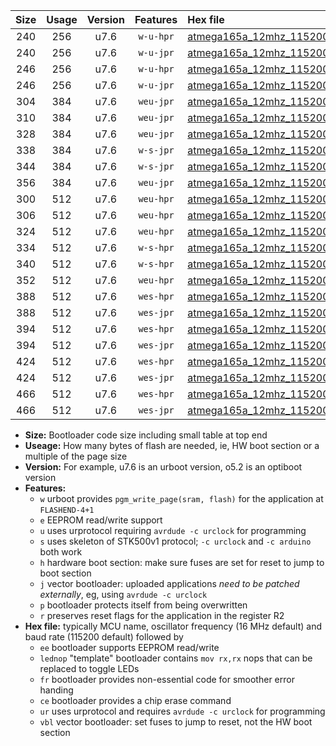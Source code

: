 |Size|Usage|Version|Features|Hex file|
|:-:|:-:|:-:|:-:|:--|
|240|256|u7.6|`w-u-hpr`|[atmega165a_12mhz_115200bps_ur.hex](https://raw.githubusercontent.com/stefanrueger/urboot/main/atmega165a_12mhz_115200bps_ur.hex)|
|240|256|u7.6|`w-u-jpr`|[atmega165a_12mhz_115200bps_ur_vbl.hex](https://raw.githubusercontent.com/stefanrueger/urboot/main/atmega165a_12mhz_115200bps_ur_vbl.hex)|
|246|256|u7.6|`w-u-hpr`|[atmega165a_12mhz_115200bps_lednop_ur.hex](https://raw.githubusercontent.com/stefanrueger/urboot/main/atmega165a_12mhz_115200bps_lednop_ur.hex)|
|246|256|u7.6|`w-u-jpr`|[atmega165a_12mhz_115200bps_lednop_ur_vbl.hex](https://raw.githubusercontent.com/stefanrueger/urboot/main/atmega165a_12mhz_115200bps_lednop_ur_vbl.hex)|
|304|384|u7.6|`weu-jpr`|[atmega165a_12mhz_115200bps_ee_ur_vbl.hex](https://raw.githubusercontent.com/stefanrueger/urboot/main/atmega165a_12mhz_115200bps_ee_ur_vbl.hex)|
|310|384|u7.6|`weu-jpr`|[atmega165a_12mhz_115200bps_ee_lednop_ur_vbl.hex](https://raw.githubusercontent.com/stefanrueger/urboot/main/atmega165a_12mhz_115200bps_ee_lednop_ur_vbl.hex)|
|328|384|u7.6|`weu-jpr`|[atmega165a_12mhz_115200bps_ee_lednop_fr_ur_vbl.hex](https://raw.githubusercontent.com/stefanrueger/urboot/main/atmega165a_12mhz_115200bps_ee_lednop_fr_ur_vbl.hex)|
|338|384|u7.6|`w-s-jpr`|[atmega165a_12mhz_115200bps_vbl.hex](https://raw.githubusercontent.com/stefanrueger/urboot/main/atmega165a_12mhz_115200bps_vbl.hex)|
|344|384|u7.6|`w-s-jpr`|[atmega165a_12mhz_115200bps_lednop_vbl.hex](https://raw.githubusercontent.com/stefanrueger/urboot/main/atmega165a_12mhz_115200bps_lednop_vbl.hex)|
|356|384|u7.6|`weu-jpr`|[atmega165a_12mhz_115200bps_ee_lednop_fr_ce_ur_vbl.hex](https://raw.githubusercontent.com/stefanrueger/urboot/main/atmega165a_12mhz_115200bps_ee_lednop_fr_ce_ur_vbl.hex)|
|300|512|u7.6|`weu-hpr`|[atmega165a_12mhz_115200bps_ee_ur.hex](https://raw.githubusercontent.com/stefanrueger/urboot/main/atmega165a_12mhz_115200bps_ee_ur.hex)|
|306|512|u7.6|`weu-hpr`|[atmega165a_12mhz_115200bps_ee_lednop_ur.hex](https://raw.githubusercontent.com/stefanrueger/urboot/main/atmega165a_12mhz_115200bps_ee_lednop_ur.hex)|
|324|512|u7.6|`weu-hpr`|[atmega165a_12mhz_115200bps_ee_lednop_fr_ur.hex](https://raw.githubusercontent.com/stefanrueger/urboot/main/atmega165a_12mhz_115200bps_ee_lednop_fr_ur.hex)|
|334|512|u7.6|`w-s-hpr`|[atmega165a_12mhz_115200bps.hex](https://raw.githubusercontent.com/stefanrueger/urboot/main/atmega165a_12mhz_115200bps.hex)|
|340|512|u7.6|`w-s-hpr`|[atmega165a_12mhz_115200bps_lednop.hex](https://raw.githubusercontent.com/stefanrueger/urboot/main/atmega165a_12mhz_115200bps_lednop.hex)|
|352|512|u7.6|`weu-hpr`|[atmega165a_12mhz_115200bps_ee_lednop_fr_ce_ur.hex](https://raw.githubusercontent.com/stefanrueger/urboot/main/atmega165a_12mhz_115200bps_ee_lednop_fr_ce_ur.hex)|
|388|512|u7.6|`wes-hpr`|[atmega165a_12mhz_115200bps_ee.hex](https://raw.githubusercontent.com/stefanrueger/urboot/main/atmega165a_12mhz_115200bps_ee.hex)|
|388|512|u7.6|`wes-jpr`|[atmega165a_12mhz_115200bps_ee_vbl.hex](https://raw.githubusercontent.com/stefanrueger/urboot/main/atmega165a_12mhz_115200bps_ee_vbl.hex)|
|394|512|u7.6|`wes-hpr`|[atmega165a_12mhz_115200bps_ee_lednop.hex](https://raw.githubusercontent.com/stefanrueger/urboot/main/atmega165a_12mhz_115200bps_ee_lednop.hex)|
|394|512|u7.6|`wes-jpr`|[atmega165a_12mhz_115200bps_ee_lednop_vbl.hex](https://raw.githubusercontent.com/stefanrueger/urboot/main/atmega165a_12mhz_115200bps_ee_lednop_vbl.hex)|
|424|512|u7.6|`wes-hpr`|[atmega165a_12mhz_115200bps_ee_lednop_fr.hex](https://raw.githubusercontent.com/stefanrueger/urboot/main/atmega165a_12mhz_115200bps_ee_lednop_fr.hex)|
|424|512|u7.6|`wes-jpr`|[atmega165a_12mhz_115200bps_ee_lednop_fr_vbl.hex](https://raw.githubusercontent.com/stefanrueger/urboot/main/atmega165a_12mhz_115200bps_ee_lednop_fr_vbl.hex)|
|466|512|u7.6|`wes-hpr`|[atmega165a_12mhz_115200bps_ee_lednop_fr_ce.hex](https://raw.githubusercontent.com/stefanrueger/urboot/main/atmega165a_12mhz_115200bps_ee_lednop_fr_ce.hex)|
|466|512|u7.6|`wes-jpr`|[atmega165a_12mhz_115200bps_ee_lednop_fr_ce_vbl.hex](https://raw.githubusercontent.com/stefanrueger/urboot/main/atmega165a_12mhz_115200bps_ee_lednop_fr_ce_vbl.hex)|

- **Size:** Bootloader code size including small table at top end
- **Useage:** How many bytes of flash are needed, ie, HW boot section or a multiple of the page size
- **Version:** For example, u7.6 is an urboot version, o5.2 is an optiboot version
- **Features:**
  + `w` urboot provides `pgm_write_page(sram, flash)` for the application at `FLASHEND-4+1`
  + `e` EEPROM read/write support
  + `u` uses urprotocol requiring `avrdude -c urclock` for programming
  + `s` uses skeleton of STK500v1 protocol; `-c urclock` and `-c arduino` both work
  + `h` hardware boot section: make sure fuses are set for reset to jump to boot section
  + `j` vector bootloader: uploaded applications *need to be patched externally*, eg, using `avrdude -c urclock`
  + `p` bootloader protects itself from being overwritten
  + `r` preserves reset flags for the application in the register R2
- **Hex file:** typically MCU name, oscillator frequency (16 MHz default) and baud rate (115200 default) followed by
  + `ee` bootloader supports EEPROM read/write
  + `lednop` "template" bootloader contains `mov rx,rx` nops that can be replaced to toggle LEDs
  + `fr` bootloader provides non-essential code for smoother error handing
  + `ce` bootloader provides a chip erase command
  + `ur` uses urprotocol and requires `avrdude -c urclock` for programming
  + `vbl` vector bootloader: set fuses to jump to reset, not the HW boot section
